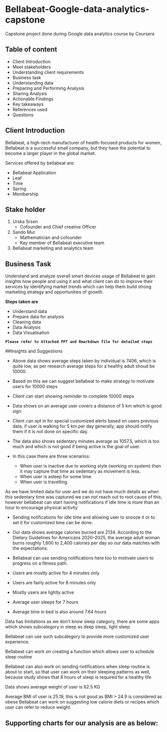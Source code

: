 # Bellabeat-Google-data-analytics-capstone
Capstone project done during Google data analytics course by Coursera

## Table of content

- Client Introduction
- Meet stakeholders
- Understanding client requirements
- Business task
- Understanding data
- Preparing and Performing Analysis
- Sharing Analysis
- Actionable Findings
- Key takeaways
- References used
- Questions

## Client Introduction

Bellabeat, a high-tech manufacturer of health-focused products for women, Bellabeat is a successful small company, but they have the potential to become a larger player in the global market.

Services offered by bellabeat are:

- Bellabeat Application
- Leaf
- Time
- Spring
- Membership

## Stake holder

1. Urska Srsen
	- Cofounder and Chief creative Officer
2. Sando Mur
	- Mathematician and cofounder
	- Key member of Bellabeat executive team
3. Bellabeat marketing and analytics team

## Business Task

Understand and analyze overall smart devices usage of Bellabeat to gain insights how people and using it and what client can do to improve their services by identifying market trends which can help them build strong marketing strategy and opportunities of growth.

**Steps taken are**
- Understand data
- Prepare data for analysis
- Cleaning data
- Data Analysis
- Data Visualisation

**``Please refer to Attached PPT and Rmarkdown file for detailed steps``**

##Insights and Suggestions

- Above data shows average steps taken by individual is 7406, which is quite low, as per research average steps for a healthy adult shoud be 10000.

- Based on this we can suggest bellabeat to make strategy to motivate users for 10000 steps 

- Client can start showing reminder to complete 10000 steps

- Data shows on an average user covers a distance of 5 km which is good sign

- Client can opt in for special customized alerts based on users previous data, if user is walking for 5 km per day generally, app should notify them if it is not done on specific day.

- The data also shows sedentary minutes average as 1057.5, which is too much and which is not good if being active is the goal of user.
- In this case there are three scenarios:
	- When user is inactive due to working style (working on system) then it may capture that time as sedentary as movement is less.
	- When user is asleep for some time 
	- When user is travelling. 

As we have limited data for user and we do not have much details as when this sedentary time was captured we can not reach out to root cause of this, however bellabeat can start having notifications if idle time is more than an hour to encourage physical activity

- Sending notifications for idle time and allowing user to snooze it or to set it for customized time can be done.
- Our data shows average calories burned are 2134. According to the Dietary Guidelines for Americans 2020–2025, the average adult woman burns roughly 1,600 to 2,400 calories per day so our data matches with the expectations.
- Bellabeat can use sending notifications here too to motivate users to progress on a fitness path.

- Users are mostly active for 4 minutes only 
- Users are fairly active for 6 minutes only
- Mostly users are lightly active
- Average user sleeps for 7 hours 
- Average time in bed is also around 7.64 hours

Data has limitations as we don't know sleep category, there are some apps which shows subcategory in sleep as deep sleep, light sleep

Bellabeat can use such subcategory to provide more customized user experience.

Bellabeat can work on creating a function which allows user to schedule sleep routine

Bellabeat can also work on sending notifications when sleep routine is about to start, so that user can work on their sleeping patterns as well, because study shows that 8 hours of sleep is required for a healthy life

Data shows average weight of user is 62.5 KG

Average BMI of user is 25.19, this is not good as BMI > 24.9 is considered as obese
Bellabeat can work on suggesting low calorie diets or recipes which user can refer to reduce weight.

## Supporting charts for our analysis are as below:


